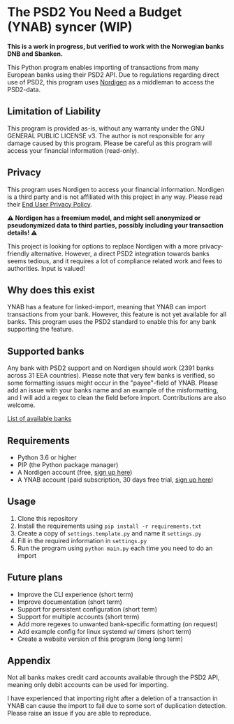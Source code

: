 # The PSD2 You Need a Budget (YNAB) syncer (WIP)

**This is a work in progress, but verified to work with the Norwegian banks DNB and Sbanken.**

This Python program enables importing of transactions from many European banks using their PSD2 API. Due to regulations
regarding direct use of PSD2, this program uses [Nordigen](https://nordigen.com/) as a middleman to access the
PSD2-data.

## Limitation of Liability

This program is provided as-is, without any warranty under the GNU GENERAL PUBLIC LICENSE v3. The author is not
responsible for any damage caused by this program. Please be careful as this program will access your financial
information (read-only).

## Privacy

This program uses Nordigen to access your financial information. Nordigen is a third party and is not affiliated with
this project in any way. Please read
their [End User Privacy Policy](https://nordigen.com/en/company/privacy-policy-end-user/).

**⚠️ Nordigen has a freemium model, and might sell anonymized or pseudonymized data to third parties, possibly including
your
transaction details! ⚠️**

This project is looking for options to replace Nordigen with a more privacy-friendly alternative. However, a direct PSD2
integration towards banks seems tedious, and it requires a lot of compliance related work and fees to authorities. Input
is valued!

## Why does this exist

YNAB has a feature for linked-import, meaning that YNAB can import transactions from your bank. However, this feature is
not yet available for all banks. This program uses the PSD2 standard to enable this for any bank supporting the feature.

## Supported banks

Any bank with PSD2 support and on Nordigen should work (2391 banks across 31 EEA countries). Please note that very few
banks is
verified, so some
formatting issues might occur
in the "payee"-field of YNAB. Please add an issue with your banks name and an example of the misformatting,
and I will add a regex to clean the field before import. Contributions are also welcome.

[List of available banks](https://nordigen.com/en/coverage/)

## Requirements

- Python 3.6 or higher
- PIP (the Python package manager)
- A Nordigen account (free, [sign up here](https://nordigen.com/))
- A YNAB account (paid subscription, 30 days free trial, [sign up here](https://app.youneedabudget.com/))

## Usage

1. Clone this repository
2. Install the requirements using `pip install -r requirements.txt`
3. Create a copy of `settings.template.py` and name it `settings.py`
4. Fill in the required information in `settings.py`
5. Run the program using `python main.py` each time you need to do an import

## Future plans

- Improve the CLI experience (short term)
- Improve documentation (short term)
- Support for persistent configuration (short term)
- Support for multiple accounts (short term)
- Add more regexes to unwanted bank-specific formatting (on request)
- Add example config for linux systemd w/ timers (short term)
- Create a website version of this program (long long term)

## Appendix

Not all banks makes credit card accounts available through the PSD2 API, meaning only debit accounts can be used for
importing.

I have experienced that importing right after a deletion of a transaction in YNAB can cause the import to fail due to
some sort of duplication detection. Please raise an issue if you are able to reproduce.